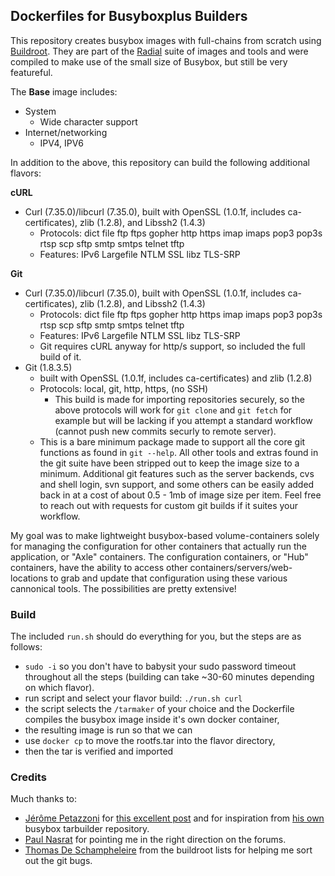 ## Dockerfiles for Busyboxplus Builders

This repository creates busybox images with full-chains from scratch using
[Buildroot](http://buildroot.uclibc.org). They are part of the
[Radial](https://github.com/radial) suite of images and tools and were compiled
to make use of the small size of Busybox, but still be very featureful. 

The **Base** image includes:

* System
    * Wide character support
* Internet/networking
    * IPV4, IPV6

In addition to the above, this repository can build the following additional
flavors:

**cURL**

* Curl (7.35.0)/libcurl (7.35.0), built with OpenSSL (1.0.1f, includes
  ca-certificates), zlib (1.2.8), and Libssh2 (1.4.3)
    * Protocols: dict file ftp ftps gopher http https imap imaps pop3 pop3s rtsp
      scp sftp smtp smtps telnet tftp 
    * Features: IPv6 Largefile NTLM SSL libz TLS-SRP

**Git**

* Curl (7.35.0)/libcurl (7.35.0), built with OpenSSL (1.0.1f, includes
  ca-certificates), zlib (1.2.8), and Libssh2 (1.4.3)
    * Protocols: dict file ftp ftps gopher http https imap imaps pop3 pop3s rtsp
      scp sftp smtp smtps telnet tftp 
    * Features: IPv6 Largefile NTLM SSL libz TLS-SRP
    * Git requires cURL anyway for http/s support, so included the full build of
      it.
* Git (1.8.3.5)
    * built with OpenSSL (1.0.1f, includes ca-certificates) and zlib (1.2.8) 
    * Protocols: local, git, http, https, (no SSH)
        * This build is made for importing repositories securely, so the above
          protocols will work for `git clone` and `git fetch` for example but
          will be lacking if you attempt a standard workflow (cannot push new
          commits securly to remote server).
    * This is a bare minimum package made to support all the core git functions
      as found in `git --help`.  All other tools and extras found in the git
      suite have been stripped out to keep the image size to a minimum.
      Additional git features such as the server backends, cvs and shell login,
      svn support, and some others can be easily added back in at a cost of
      about 0.5 - 1mb of image size per item. Feel free to reach out with
      requests for custom git builds if it suites your workflow.

My goal was to make lightweight busybox-based volume-containers solely for
managing the configuration for other containers that actually run the
application, or "Axle" containers. The configuration containers, or "Hub"
containers, have the ability to access other containers/servers/web-locations to
grab and update that configuration using these various cannonical tools. The
possibilities are pretty extensive!

### Build

The included `run.sh` should do everything for you, but the steps are as
follows:

* `sudo -i` so you don't have to babysit your sudo password timeout throughout
  all the steps (building can take ~30-60 minutes depending on which flavor).
* run script and select your flavor build: `./run.sh curl`
* the script selects the `/tarmaker` of your choice and the Dockerfile compiles
  the busybox image inside it's own docker container,
* the resulting image is run so that we can
* use `docker cp` to move the rootfs.tar into the flavor directory,
* then the tar is verified and imported

### Credits

Much thanks to:

* [Jérôme Petazzoni](https://github.com/jpetazzo) for [this excellent post](http://blog.docker.io/2013/06/create-light-weight-docker-containers-buildroot)
  and for inspiration from [his own](https://github.com/jpetazzo/docker-busybox)
  busybox tarbuilder repository.
* [Paul Nasrat](https://github.com/pnasrat) for pointing me in the right
  direction on the forums.
* [Thomas De Schampheleire](http://buildroot-busybox.2317881.n4.nabble.com/template/NamlServlet.jtp?macro=user_nodes&user=1119)
  from the buildroot lists for helping me sort out the git bugs.

